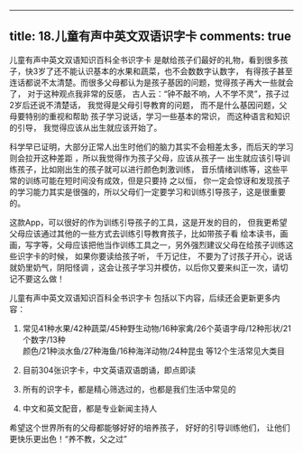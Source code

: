 ----
title: 18.儿童有声中英文双语识字卡
comments: true
---


儿童有声中英文双语知识百科全书识字卡 是献给孩子们最好的礼物，看到很多孩子，快3岁了还不能认识基本的水果和蔬菜，也不会数数字认数字，
有得孩子甚至连话都说不太清楚。而很多父母都认为是孩子基因的问题，觉得孩子再大一些就会了， 对于这种观点我非常的反感，
古人云：“钟不敲不响，人不学不灵”，孩子过2岁后还说不清楚话， 我觉得是父母引导教育的问题， 而不是什么基因问题，父母要特别的重视和帮助
孩子学习说话，学习一些基本的常识， 而这种语言和知识的引导， 我觉得应该从出生就应该开始了。

  科学早已证明，大部分正常人出生时他们的脑力其实不会相差太多，而后天的学习则会拉开这种差距 ，所以我觉得作为孩子父母，应该从孩子一
  出生就应该引导训练孩子，比如刚出生的孩子就可以进行颜色刺激训练， 音乐情绪训练等，这些平常的训练可能在短时间没有成效，但是只要持
  之以恒， 你一定会惊讶和发现孩子的学习能力其实是很强的，所以父母们一定要学习和训练引导孩子，这是很重要的。

  这款App，可以很好的作为训练引导孩子的工具，这是开发的目的， 但我更希望父母应该通过其他的一些方式去训练引导教育孩子，比如带孩子看
  绘本读书，画画，写字等，父母应该把他当作训练工具之一，另外强烈建议父母在给孩子训练这些识字卡的时候， 如果你要读给孩子听， 千万记住，
  不要为了讨孩子开心，说话就奶里奶气，阴阳怪调 ，这会让孩子学习并模仿，以后你又要来纠正一次，请切记不要这么做！ 

儿童有声中英文双语知识百科全书识字卡 包括以下内容，后续还会更新更多内容：

1. 常见41种水果/42种蔬菜/45种野生动物/16种家禽/26个英语字母/12种形状/21个数字/13种          
颜色/21种淡水鱼/27种海鱼/16种海洋动物/24种昆虫 等12个生活常见大类目
	
2. 目前304张识字卡，中文英语双语朗诵，即点即读	

3. 所有的识字卡，都是精心筛选过的，也都是我们生活中常见的
	
4. 中文和英文配音，都是专业新闻主持人     

希望这个世界所有的父母都能够好好的培养孩子， 好好的引导训练他们， 让他们更快乐更出色！“养不教，父之过” 
